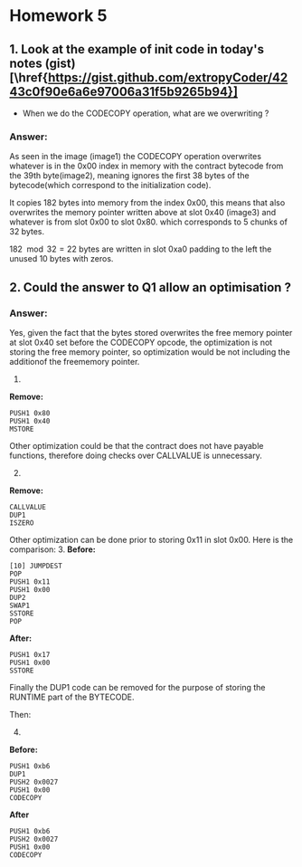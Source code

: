 # Homework 5


## 1. Look at the example of init code in today's notes (gist)[\href{https://gist.github.com/extropyCoder/4243c0f90e6a6e97006a31f5b9265b94}]

   - When we do the CODECOPY operation, what are we overwriting ?
  

### **Answer:** 

As seen in the image (image1) the CODECOPY operation overwrites whatever is in the 0x00 index in memory with the contract bytecode from the 39th byte(image2), meaning ignores the first 38 bytes of the bytecode(which correspond to the initialization code).

It copies 182 bytes into memory from the index 0x00, this means that also overwrites the memory pointer written above at slot 0x40 (image3) and whatever is from slot 0x00 to slot 0x80. which corresponds to 5 chunks of 32 bytes.

$182 \mod 32 = 22$ bytes are written in slot 0xa0 padding to the left the unused 10 bytes with zeros.


## 2. Could the answer to Q1 allow an optimisation ?

### **Answer:**

Yes, given the fact that the bytes stored overwrites the free memory pointer at slot 0x40 set before the CODECOPY opcode, the optimization is not storing the free memory pointer, so optimization would be not including the additionof the freememory pointer.

1. 
**Remove:**
```solidity
PUSH1 0x80
PUSH1 0x40
MSTORE
```

Other optimization could be that the contract does not have payable functions, therefore doing checks over CALLVALUE is unnecessary.

2.

**Remove:**

```solidity
CALLVALUE
DUP1
ISZERO
```

Other optimization can be done prior to storing 0x11 in slot 0x00. Here is the comparison:
3. 
**Before:**
```solidity
[10] JUMPDEST
POP
PUSH1 0x11
PUSH1 0x00
DUP2
SWAP1
SSTORE
POP
```

**After:**
```solidity
PUSH1 0x17
PUSH1 0x00
SSTORE
```

Finally the DUP1 code can be removed for the purpose of storing the RUNTIME part of the BYTECODE.

Then: 

4.

**Before:**
```solidity
PUSH1 0xb6
DUP1
PUSH2 0x0027
PUSH1 0x00
CODECOPY
```

**After**


```solidity
PUSH1 0xb6
PUSH2 0x0027
PUSH1 0x00
CODECOPY
```



